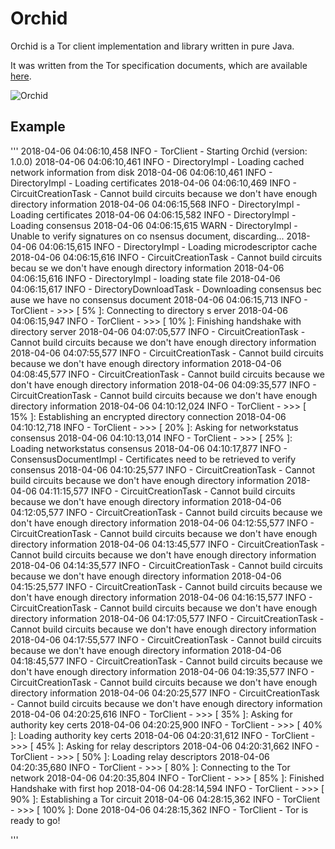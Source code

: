 Orchid
======

Orchid is a Tor client implementation and library written in pure Java.

It was written from the Tor specification documents, which are available [here](https://www.torproject.org/docs/documentation.html.en#DesignDoc).

![Orchid](https://subgraph.com/img/orchidlogo1.png)

## Example

'''
2018-04-06 04:06:10,458 INFO - TorClient - Starting Orchid (version: 1.0.0)
2018-04-06 04:06:10,461 INFO - DirectoryImpl - Loading cached network information from disk
2018-04-06 04:06:10,461 INFO - DirectoryImpl - Loading certificates
2018-04-06 04:06:10,469 INFO - CircuitCreationTask - Cannot build circuits because we don't have enough directory information
2018-04-06 04:06:15,568 INFO - DirectoryImpl - Loading certificates
2018-04-06 04:06:15,582 INFO - DirectoryImpl - Loading consensus
2018-04-06 04:06:15,615 WARN - DirectoryImpl - Unable to verify signatures on co
nsensus document, discarding...
2018-04-06 04:06:15,615 INFO - DirectoryImpl - Loading microdescriptor cache
2018-04-06 04:06:15,616 INFO - CircuitCreationTask - Cannot build circuits becau
se we don't have enough directory information
2018-04-06 04:06:15,616 INFO - DirectoryImpl - loading state file
2018-04-06 04:06:15,617 INFO - DirectoryDownloadTask - Downloading consensus bec
ause we have no consensus document
2018-04-06 04:06:15,713 INFO - TorClient - >>> [ 5% ]: Connecting to directory s
erver
2018-04-06 04:06:15,947 INFO - TorClient - >>> [ 10% ]: Finishing handshake with
 directory server
2018-04-06 04:07:05,577 INFO - CircuitCreationTask - Cannot build circuits because we don't have enough directory information
2018-04-06 04:07:55,577 INFO - CircuitCreationTask - Cannot build circuits because we don't have enough directory information
2018-04-06 04:08:45,577 INFO - CircuitCreationTask - Cannot build circuits because we don't have enough directory information
2018-04-06 04:09:35,577 INFO - CircuitCreationTask - Cannot build circuits because we don't have enough directory information
2018-04-06 04:10:12,024 INFO - TorClient - >>> [ 15% ]: Establishing an encrypted directory connection
2018-04-06 04:10:12,718 INFO - TorClient - >>> [ 20% ]: Asking for networkstatus consensus
2018-04-06 04:10:13,014 INFO - TorClient - >>> [ 25% ]: Loading networkstatus consensus
2018-04-06 04:10:17,877 INFO - ConsensusDocumentImpl - Certificates need to be retrieved to verify consensus
2018-04-06 04:10:25,577 INFO - CircuitCreationTask - Cannot build circuits because we don't have enough directory information
2018-04-06 04:11:15,577 INFO - CircuitCreationTask - Cannot build circuits because we don't have enough directory information
2018-04-06 04:12:05,577 INFO - CircuitCreationTask - Cannot build circuits because we don't have enough directory information
2018-04-06 04:12:55,577 INFO - CircuitCreationTask - Cannot build circuits because we don't have enough directory information
2018-04-06 04:13:45,577 INFO - CircuitCreationTask - Cannot build circuits because we don't have enough directory information
2018-04-06 04:14:35,577 INFO - CircuitCreationTask - Cannot build circuits because we don't have enough directory information
2018-04-06 04:15:25,577 INFO - CircuitCreationTask - Cannot build circuits because we don't have enough directory information
2018-04-06 04:16:15,577 INFO - CircuitCreationTask - Cannot build circuits because we don't have enough directory information
2018-04-06 04:17:05,577 INFO - CircuitCreationTask - Cannot build circuits because we don't have enough directory information
2018-04-06 04:17:55,577 INFO - CircuitCreationTask - Cannot build circuits because we don't have enough directory information
2018-04-06 04:18:45,577 INFO - CircuitCreationTask - Cannot build circuits because we don't have enough directory information
2018-04-06 04:19:35,577 INFO - CircuitCreationTask - Cannot build circuits because we don't have enough directory information
2018-04-06 04:20:25,577 INFO - CircuitCreationTask - Cannot build circuits because we don't have enough directory information
2018-04-06 04:20:25,616 INFO - TorClient - >>> [ 35% ]: Asking for authority key certs
2018-04-06 04:20:25,900 INFO - TorClient - >>> [ 40% ]: Loading authority key certs
2018-04-06 04:20:31,612 INFO - TorClient - >>> [ 45% ]: Asking for relay descriptors
2018-04-06 04:20:31,662 INFO - TorClient - >>> [ 50% ]: Loading relay descriptors
2018-04-06 04:20:35,680 INFO - TorClient - >>> [ 80% ]: Connecting to the Tor network
2018-04-06 04:20:35,804 INFO - TorClient - >>> [ 85% ]: Finished Handshake with first hop
2018-04-06 04:28:14,594 INFO - TorClient - >>> [ 90% ]: Establishing a Tor circuit
2018-04-06 04:28:15,362 INFO - TorClient - >>> [ 100% ]: Done
2018-04-06 04:28:15,362 INFO - TorClient - Tor is ready to go!

'''